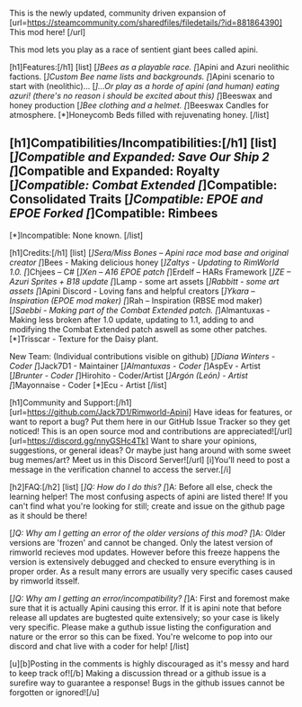This is the newly updated, community driven expansion of [url=https://steamcommunity.com/sharedfiles/filedetails/?id=881864390] This mod here! [/url]

This mod lets you play as a race of sentient giant bees called apini.

[h1]Features:[/h1]
[list]
[*]Bees as a playable race.
[*]Apini and Azuri neolithic factions.
[*]Custom Bee name lists and backgrounds.
[*]Apini scenario to start with (neolithic)...
[*]...Or play as a horde of apini (and human) eating azuri! (there's no reason i should be excited about this)
[*]Beeswax and honey production
[*]Bee clothing and a helmet.
[*]Beeswax Candles for atmosphere.
[*]Honeycomb Beds filled with rejuvenating honey.
[/list]


[h1]Compatibilities/Incompatibilities:[/h1]
[list]
[*]Compatible and Expanded: Save Our Ship 2
[*]Compatible and Expanded: Royalty
[*]Compatible: Combat Extended
[*]Compatible: Consolidated Traits
[*]Compatible: EPOE and EPOE Forked
[*]Compatible: Rimbees
-----
[*]Incompatible: None known.
[/list]

[h1]Credits:[/h1]
[list]
[*]Sera/Miss Bones – Apini race mod base and original creator
[*]Bees - Making delicious honey
[*]Zaltys - Updating to RimWorld 1.0.
[*]Chjees – C#
[*]Xen – A16 EPOE patch
[*]Erdelf – HARs Framework
[*]ZE – Azuri Sprites + B18 update
[*]Lamp - some art assets
[*]Rabbitt - some art assets
[*]Apini Discord - Loving fans and helpful creators
[*]Ykara – Inspiration (EPOE mod maker)
[*]Rah – Inspiration (RBSE mod maker)
[*]Saebbi - Making part of the Combat Extended patch.
[*]Almantuxas - Making less broken after 1.0 update, updating to 1.1, adding to and modifying the Combat Extended patch aswell as some other patches.
[*]Trisscar - Texture for the Daisy plant.

New Team: 		(Individual contributions visible on github)
[*]Diana Winters - Coder
[*]Jack7D1 - Maintainer
[*]Almantuxas - Coder
[*]AspEv - Artist
[*]Brunter - Coder
[*]Hirohito - Coder/Artist
[*]Argón (León) - Artist
[*]Mayonnaise - Coder
[*]Ecu - Artist
[/list]


[h1]Community and Support:[/h1]
[url=https://github.com/Jack7D1/Rimworld-Apini] Have ideas for features, or want to report a bug? Put them here in our GitHub Issue Tracker so they get noticed! This is an open source mod and contributions are appreciated![/url]
[url=https://discord.gg/nnyGSHc4Tk] Want to share your opinions, suggestions, or general ideas? Or maybe just hang around with some sweet bug memes/art? Meet us in this Discord Server![/url]
[i]You'll need to post a message in the verification channel to access the server.[/i]

[h2]FAQ:[/h2]
[list]
[*]Q: How do I do this?
[*]A: Before all else, check the learning helper! The most confusing aspects of apini are listed there! If you can't find what you're looking for still; create and issue on the github page as it should be there!

[*]Q: Why am I getting an error of the older versions of this mod?
[*]A: Older versions are 'frozen' and cannot be changed. Only the latest version of rimworld recieves mod updates. However before this freeze happens the version is extensively debugged and checked to ensure everything is in proper order. As a result many errors are usually very specific cases caused by rimworld itsself.

[*]Q: Why am I getting an error/incompatibility?
[*]A: First and foremost make sure that it is actually Apini causing this error. If it is apini note that before release all updates are bugtested quite extensively; so your case is likely very specific. Please make a guthub issue listing the configuration and nature or the error so this can be fixed. You're welcome to pop into our discord and chat live with a coder for help!
[/list]

[u][b]Posting in the comments is highly discouraged as it's messy and hard to keep track of![/b]
Making a discussion thread or a github issue is a surefire way to guarantee a response!
Bugs in the github issues cannot be forgotten or ignored![/u]
